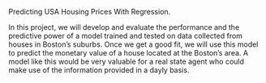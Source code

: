 Predicting USA Housing Prices With Regression.

In this project, we will develop and evaluate the performance and the
predictive power of a model trained and tested on data collected from houses
in Boston’s suburbs.
Once we get a good fit, we will use this model to predict the monetary value of a
house located at the Boston’s area.
A model like this would be very valuable for a real state agent who could make
use of the information provided in a dayly basis.
